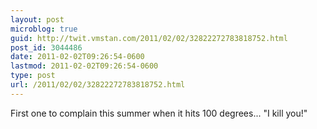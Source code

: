 ```yaml
---
layout: post
microblog: true
guid: http://twit.vmstan.com/2011/02/02/32822272783818752.html
post_id: 3044486
date: 2011-02-02T09:26:54-0600
lastmod: 2011-02-02T09:26:54-0600
type: post
url: /2011/02/02/32822272783818752.html
---
```

First one to complain this summer when it hits 100 degrees... "I kill you!"
